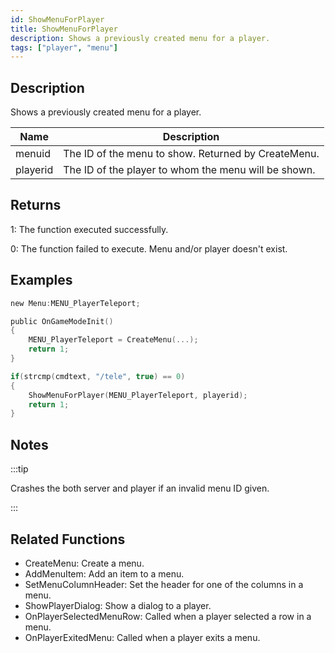 ```yaml
---
id: ShowMenuForPlayer
title: ShowMenuForPlayer
description: Shows a previously created menu for a player.
tags: ["player", "menu"]
---
```


<TagLinks />

## Description

Shows a previously created menu for a player.

| Name     | Description                                          |
| -------- | ---------------------------------------------------- |
| menuid   | The ID of the menu to show. Returned by CreateMenu.  |
| playerid | The ID of the player to whom the menu will be shown. |

## Returns

1: The function executed successfully.

0: The function failed to execute. Menu and/or player doesn't exist.

## Examples

```c
new Menu:MENU_PlayerTeleport;

public OnGameModeInit()
{
    MENU_PlayerTeleport = CreateMenu(...);
    return 1;
}

if(strcmp(cmdtext, "/tele", true) == 0)
{
    ShowMenuForPlayer(MENU_PlayerTeleport, playerid);
    return 1;
}
```

## Notes

:::tip

Crashes the both server and player if an invalid menu ID given.

:::

## Related Functions

- CreateMenu: Create a menu.
- AddMenuItem: Add an item to a menu.
- SetMenuColumnHeader: Set the header for one of the columns in a menu.
- ShowPlayerDialog: Show a dialog to a player.
- OnPlayerSelectedMenuRow: Called when a player selected a row in a menu.
- OnPlayerExitedMenu: Called when a player exits a menu.

